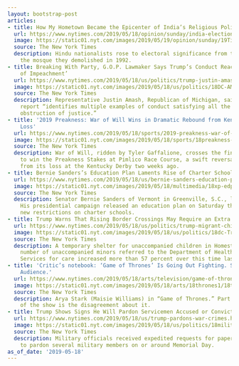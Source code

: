 ```yaml
---
layout: bootstrap-post
articles:
- title: How My Hometown Became the Epicenter of India’s Religious Politics
  url: https://www.nytimes.com/2019/05/18/opinion/sunday/india-elections-hindu-nationalism.html
  image: https://static01.nyt.com/images/2019/05/19/opinion/sunday/19Tiwari/19Tiwari-facebookJumbo.jpg
  source: The New York Times
  description: Hindu nationalists rose to electoral significance from the debris of
    the mosque they demolished in 1992.
- title: Breaking With Party, G.O.P. Lawmaker Says Trump’s Conduct Reaches ‘Threshold
    of Impeachment’
  url: https://www.nytimes.com/2019/05/18/us/politics/trump-justin-amash-impeachment.html
  image: https://static01.nyt.com/images/2019/05/18/us/politics/18DC-AMASH/18DC-AMASH-facebookJumbo.jpg
  source: The New York Times
  description: Representative Justin Amash, Republican of Michigan, said the Mueller
    report “identifies multiple examples of conduct satisfying all the elements of
    obstruction of justice.”
- title: '2019 Preakness: War of Will Wins in Dramatic Rebound from Kentucky Derby
    Loss'
  url: https://www.nytimes.com/2019/05/18/sports/2019-preakness-war-of-will.html
  image: https://static01.nyt.com/images/2019/05/18/sports/18preakness-top1/merlin_155065224_c0b5895f-87ef-4508-ba31-becfea69d39a-facebookJumbo.jpg
  source: The New York Times
  description: War of Will, ridden by Tyler Gaffalione, crosses the finish line first
    to win the Preakness Stakes at Pimlico Race Course, a swift reversal of fortune
    from its loss at the Kentucky Derby two weeks ago.
- title: Bernie Sanders’s Education Plan Laments Rise of Charter Schools
  url: https://www.nytimes.com/2019/05/18/us/bernie-sanders-education-plan.html
  image: https://static01.nyt.com/images/2019/05/18/multimedia/18xp-edplan/18xp-edplan-facebookJumbo.jpg
  source: The New York Times
  description: Senator Bernie Sanders of Vermont in Greenville, S.C., last month.
    His presidential campaign released an education plan on Saturday that calls for
    new restrictions on charter schools.
- title: Trump Warns That Rising Border Crossings May Require an Extra $1.4 Billion
  url: https://www.nytimes.com/2019/05/18/us/politics/trump-migrant-children-border.html
  image: https://static01.nyt.com/images/2019/05/18/us/politics/18dc-Trump/merlin_154878924_720a7c98-bbc1-43e3-806a-cd9b0ad401cc-facebookJumbo.jpg
  source: The New York Times
  description: A temporary shelter for unaccompanied children in Homestead, Fla. The
    number of unaccompanied minors referred to the Department of Health and Human
    Services for care increased more than 57 percent over this time last year.
- title: 'Critic’s notebook: ‘Game of Thrones’ Is Going Out Fighting. So Will Its
    Audience.'
  url: https://www.nytimes.com/2019/05/18/arts/television/game-of-thrones-season-8.html
  image: https://static01.nyt.com/images/2019/05/18/arts/18thrones1/18thrones1-facebookJumbo.jpg
  source: The New York Times
  description: Arya Stark (Maisie Williams) in “Game of Thrones.” Part of the fun
    of the show is the disagreement about it.
- title: Trump Shows Signs He Will Pardon Servicemen Accused or Convicted of War Crimes
  url: https://www.nytimes.com/2019/05/18/us/trump-pardons-war-crimes.html
  image: https://static01.nyt.com/images/2019/05/18/us/politics/18military1/18military1-facebookJumbo-v3.jpg
  source: The New York Times
  description: Military officials received expedited requests for paperwork needed
    to pardon several military members on or around Memorial Day.
as_of_date: '2019-05-18'
---
```


